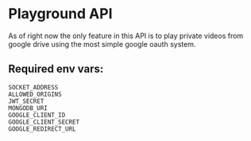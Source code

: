 # Playground API

As of right now the only feature in this API is to play private videos from google drive using the most simple google oauth system.

## Required env vars:
```
SOCKET_ADDRESS
ALLOWED_ORIGINS
JWT_SECRET
MONGODB_URI
GOOGLE_CLIENT_ID
GOOGLE_CLIENT_SECRET
GOOGLE_REDIRECT_URL
```

